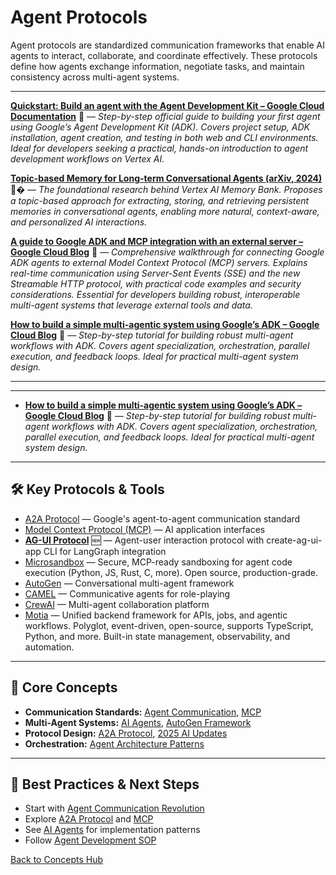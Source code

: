 # Agent Protocols



Agent protocols are standardized communication frameworks that enable AI agents to interact, collaborate, and coordinate effectively. These protocols define how agents exchange information, negotiate tasks, and maintain consistency across multi-agent systems.

---


**[Quickstart: Build an agent with the Agent Development Kit – Google Cloud Documentation](https://cloud.google.com/vertex-ai/generative-ai/docs/agent-development-kit/quickstart)** 📝 — *Step-by-step official guide to building your first agent using Google’s Agent Development Kit (ADK). Covers project setup, ADK installation, agent creation, and testing in both web and CLI environments. Ideal for developers seeking a practical, hands-on introduction to agent development workflows on Vertex AI.*



**[Topic-based Memory for Long-term Conversational Agents (arXiv, 2024)](https://arxiv.org/pdf/2503.08026)** 🧑‍� — *The foundational research behind Vertex AI Memory Bank. Proposes a topic-based approach for extracting, storing, and retrieving persistent memories in conversational agents, enabling more natural, context-aware, and personalized AI interactions.*



**[A guide to Google ADK and MCP integration with an external server – Google Cloud Blog](https://cloud.google.com/blog/topics/developers-practitioners/use-google-adk-and-mcp-with-an-external-server)** 📝 — *Comprehensive walkthrough for connecting Google ADK agents to external Model Context Protocol (MCP) servers. Explains real-time communication using Server-Sent Events (SSE) and the new Streamable HTTP protocol, with practical code examples and security considerations. Essential for developers building robust, interoperable multi-agent systems that leverage external tools and data.*

**[How to build a simple multi-agentic system using Google’s ADK – Google Cloud Blog](https://cloud.google.com/blog/products/ai-machine-learning/build-multi-agentic-systems-using-google-adk)** 📝 — *Step-by-step tutorial for building robust multi-agent workflows with ADK. Covers agent specialization, orchestration, parallel execution, and feedback loops. Ideal for practical multi-agent system design.*

---

---









- **[How to build a simple multi-agentic system using Google’s ADK – Google Cloud Blog](https://cloud.google.com/blog/products/ai-machine-learning/build-multi-agentic-systems-using-google-adk)** 📝 — *Step-by-step tutorial for building robust multi-agent workflows with ADK. Covers agent specialization, orchestration, parallel execution, and feedback loops. Ideal for practical multi-agent system design.*

---


## 🛠️ Key Protocols & Tools

- [A2A Protocol](https://github.com/google/A2A/) — Google's agent-to-agent communication standard
- [Model Context Protocol (MCP)](https://modelcontextprotocol.io/) — AI application interfaces
- **[AG-UI Protocol](./ag-ui.md#ag-ui-cli-rapid-agent-interface-development)** 🆕 — Agent-user interaction protocol with create-ag-ui-app CLI for LangGraph integration
- [Microsandbox](https://github.com/microsandbox/microsandbox) — Secure, MCP-ready sandboxing for agent code execution (Python, JS, Rust, C, more). Open source, production-grade.
- [AutoGen](https://microsoft.github.io/autogen/) — Conversational multi-agent framework
- [CAMEL](../reference/techniques/camel/README.md) — Communicative agents for role-playing
- [CrewAI](https://github.com/joaomdmoura/crewAI) — Multi-agent collaboration platform
- [Motia](./motia.md) — Unified backend framework for APIs, jobs, and agentic workflows. Polyglot, event-driven, open-source, supports TypeScript, Python, and more. Built-in state management, observability, and automation.

---

## 🧠 Core Concepts

- **Communication Standards:** [Agent Communication](./agent-communication.md), [MCP](./mcp.md)
- **Multi-Agent Systems:** [AI Agents](./ai-agents.md), [AutoGen Framework](../reference/techniques/autogen/README.md)
- **Protocol Design:** [A2A Protocol](https://github.com/google/A2A/), [2025 AI Updates](../reference/2025-ai-updates.md#agent-communication-protocols)
- **Orchestration:** [Agent Architecture Patterns](../guides/ai-agents.md#agent-architecture-patterns)

---

## 🚀 Best Practices & Next Steps

- Start with [Agent Communication Revolution](../reference/2025-ai-updates.md#1-agent-communication-revolution)
- Explore [A2A Protocol](https://github.com/google/A2A/) and [MCP](./mcp.md)
- See [AI Agents](./ai-agents.md) for implementation patterns
- Follow [Agent Development SOP](../guides/agent-development/sop_ai_agent.md)

[Back to Concepts Hub](./README.md)
